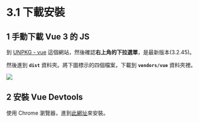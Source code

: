 # 3.1 下載安裝

## 1 手動下載 Vue 3 的 JS

到 [UNPKG - vue](https://unpkg.com/browse/vue@3.2.40/) 這個網站，然後確認**右上角的下拉選單**，是最新版本(3.2.45)。

然後進到 **`dist`** 資料夾。將下圖標示的四個檔案，下載到 **`vendors/vue`** 資料夾裡。

![](../.gitbook/assets/vue\_unpkg.png)



## 2 安裝 Vue Devtools

使用 Chrome 瀏覽器，進到[此網址](https://chrome.google.com/webstore/detail/vuejs-devtools/nhdogjmejiglipccpnnnanhbledajbpd)來安裝。

